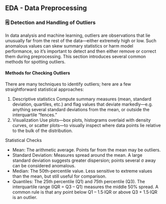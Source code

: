 ## EDA - Data Preprocessing

### 🗒️ Detection and Handling of Outliers
In data analysis and machine learning, outliers are observations that lie unusually far from the rest of the data—either extremely high or low. Such anomalous values can skew summary statistics or harm model performance, so it’s important to detect and then either remove or correct them during preprocessing. This section introduces several common methods for spotting outliers.

#### Methods for Checking Outliers
There are many techniques to identify outliers; here are a few straightforward statistical approaches:
1.  Descriptive statistics
    Compute summary measures (mean, standard deviation, quartiles, etc.) and flag values that deviate markedly—e.g. anything several standard deviations from the mean, or outside the interquartile “fences.”
2.  Visualization
    Use plots—box plots, histograms overlaid with density curves, or scatter plots—to visually inspect where data points lie relative to the bulk of the distribution.

Statistical Checks
* Mean: The arithmetic average. Points far from the mean may be outliers.
* Standard Deviation: Measures spread around the mean. A large standard deviation suggests greater dispersion; points several σ away can be considered anomalous.
* Median: The 50th-percentile value. Less sensitive to extreme values than the mean, but still useful for comparison.
* Quantiles: The 25th percentile (Q1) and 75th percentile (Q3). The interquartile range (IQR = Q3 – Q1) measures the middle 50% spread. A common rule is that any point below Q1 – 1.5·IQR or above Q3 + 1.5·IQR is an outlier.



